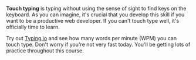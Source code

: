 **Touch typing** is typing without using the sense of sight to find keys on the keyboard. As you can imagine, it's crucial that you develop this skill if you want to be a productive web developer. If you can't touch type well, it's officially time to learn.

Try out [Typing.io](https://typing.io/lesson/javascript/jquery/traversing.js/1) and see how many words per minute (WPM) you can touch type. Don't worry if you're not very fast today. You'll be getting lots of practice throughout this course.
